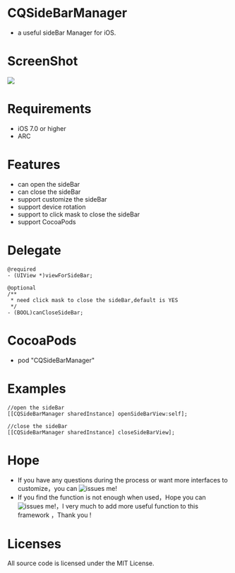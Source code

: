 
# CQSideBarManager
* a useful sideBar Manager for iOS.

# ScreenShot
![](https://github.com/heartjoy/CQSideBarManager/blob/master/%E6%BC%94%E7%A4%BA%E9%A1%B9%E7%9B%AE.gif)

# Requirements

* iOS 7.0 or higher
* ARC

# Features

* can open the sideBar
* can close the sideBar
* support customize the sideBar
* support device rotation
* support to click mask to close the sideBar 
* support CocoaPods

# Delegate
```
@required
- (UIView *)viewForSideBar;

@optional
/**
 * need click mask to close the sideBar,default is YES
 */
- (BOOL)canCloseSideBar;

```
# CocoaPods
* pod "CQSideBarManager"

# Examples

```
//open the sideBar
[[CQSideBarManager sharedInstance] openSideBarView:self];

//close the sideBar
[[CQSideBarManager sharedInstance] closeSideBarView];
```
# Hope

* If you have any questions during the process or want more interfaces to customize，you can ![issues me](https://github.com/heartjoy/CQSideBarManager/issues/new)!
* If you find the function is not enough when used，Hope you can ![issues me](https://github.com/heartjoy/CQSideBarManager/issues/new)!，I very much to add more useful function to this framework ，Thank you !

# Licenses
All source code is licensed under the MIT License.
